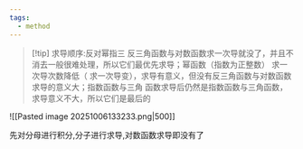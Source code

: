 ```yaml
---
tags:
  - method
---
```


>[!tip] 求导顺序:反对幂指三
>反三角函数与对数函数求一次导就没了，并且不消去一般很难处理，所以它们最优先求导；幂函数（指数为正整数）
求一次导次数降低（ 求一次导变），求导有意义，但没有反三角函数与对数函数求导的意义大；指数函数与三角
函数求导后仍然是指数函数与三角函数，求导意义不大，所以它们是最后的

![[Pasted image 20251006133233.png|500]]

先对分母进行积分,分子进行求导,对数函数求导即没有了